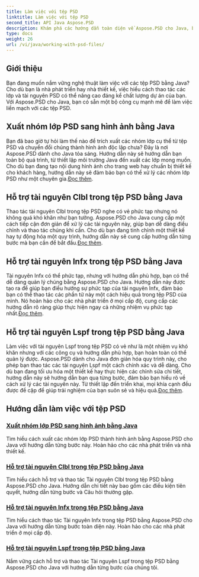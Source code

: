 ```yaml
---
title: Làm việc với tệp PSD
linktitle: Làm việc với tệp PSD
second_title: API Java Aspose.PSD
description: Khám phá các hướng dẫn toàn diện về Aspose.PSD cho Java, bao gồm cách xuất các nhóm lớp PSD sang hình ảnh và thao tác các tài nguyên Clbl, Infx và Lspf.
type: docs
weight: 26
url: /vi/java/working-with-psd-files/
---
```


## Giới thiệu

Bạn đang muốn nắm vững nghệ thuật làm việc với các tệp PSD bằng Java? Cho dù bạn là nhà phát triển hay nhà thiết kế, việc hiểu cách thao tác các lớp và tài nguyên PSD có thể nâng cao đáng kể chất lượng dự án của bạn. Với Aspose.PSD cho Java, bạn có sẵn một bộ công cụ mạnh mẽ để làm việc liền mạch với các tệp PSD.

## Xuất nhóm lớp PSD sang hình ảnh bằng Java

 Bạn đã bao giờ tự hỏi làm thế nào để trích xuất các nhóm lớp cụ thể từ tệp PSD và chuyển đổi chúng thành hình ảnh độc lập chưa? Đây là nơi Aspose.PSD dành cho Java tỏa sáng. Hướng dẫn này sẽ hướng dẫn bạn toàn bộ quá trình, từ thiết lập môi trường Java đến xuất các lớp mong muốn. Cho dù bạn đang tạo nội dung hình ảnh cho trang web hay chuẩn bị thiết kế cho khách hàng, hướng dẫn này sẽ đảm bảo bạn có thể xử lý các nhóm lớp PSD như một chuyên gia.[Đọc thêm](./export-psd-layer-group-to-image/).

## Hỗ trợ tài nguyên Clbl trong tệp PSD bằng Java

Thao tác tài nguyên Clbl trong tệp PSD nghe có vẻ phức tạp nhưng nó không quá khó khăn như bạn tưởng. Aspose.PSD cho Java cung cấp một cách tiếp cận đơn giản để xử lý các tài nguyên này, giúp bạn dễ dàng điều chỉnh và thao tác chúng khi cần. Cho dù bạn đang tinh chỉnh một thiết kế hay tự động hóa một quy trình, hướng dẫn này sẽ cung cấp hướng dẫn từng bước mà bạn cần để bắt đầu.[Đọc thêm](./support-clbl-resource-psd-files/).

## Hỗ trợ tài nguyên Infx trong tệp PSD bằng Java

 Tài nguyên Infx có thể phức tạp, nhưng với hướng dẫn phù hợp, bạn có thể dễ dàng quản lý chúng bằng Aspose.PSD cho Java. Hướng dẫn này được tạo ra để giúp bạn điều hướng sự phức tạp của tài nguyên Infx, đảm bảo bạn có thể thao tác các phần tử này một cách hiệu quả trong tệp PSD của mình. Nó hoàn hảo cho các nhà phát triển ở mọi cấp độ, cung cấp các hướng dẫn rõ ràng giúp thực hiện ngay cả những nhiệm vụ phức tạp nhất.[Đọc thêm](./support-infx-resource-psd-files/).

## Hỗ trợ tài nguyên Lspf trong tệp PSD bằng Java

Làm việc với tài nguyên Lspf trong tệp PSD có vẻ như là một nhiệm vụ khó khăn nhưng với các công cụ và hướng dẫn phù hợp, bạn hoàn toàn có thể quản lý được. Aspose.PSD dành cho Java đơn giản hóa quy trình này, cho phép bạn thao tác các tài nguyên Lspf một cách chính xác và dễ dàng. Cho dù bạn đang tối ưu hóa một thiết kế hay thực hiện các chỉnh sửa chi tiết, hướng dẫn này sẽ hướng dẫn bạn qua từng bước, đảm bảo bạn hiểu rõ về cách xử lý các tài nguyên này. Từ thiết lập đến triển khai, mọi khía cạnh đều được đề cập để giúp trải nghiệm của bạn suôn sẻ và hiệu quả.[Đọc thêm](./support-lspf-resource-psd-files/).

## Hướng dẫn làm việc với tệp PSD
### [Xuất nhóm lớp PSD sang hình ảnh bằng Java](./export-psd-layer-group-to-image/)
Tìm hiểu cách xuất các nhóm lớp PSD thành hình ảnh bằng Aspose.PSD cho Java với hướng dẫn từng bước này. Hoàn hảo cho các nhà phát triển và nhà thiết kế.
### [Hỗ trợ tài nguyên Clbl trong tệp PSD bằng Java](./support-clbl-resource-psd-files/)
Tìm hiểu cách hỗ trợ và thao tác Tài nguyên Clbl trong tệp PSD bằng Aspose.PSD cho Java. Hướng dẫn chi tiết này bao gồm các điều kiện tiên quyết, hướng dẫn từng bước và Câu hỏi thường gặp.
### [Hỗ trợ tài nguyên Infx trong tệp PSD bằng Java](./support-infx-resource-psd-files/)
Tìm hiểu cách thao tác Tài nguyên Infx trong tệp PSD bằng Aspose.PSD cho Java với hướng dẫn từng bước toàn diện này. Hoàn hảo cho các nhà phát triển ở mọi cấp độ.
### [Hỗ trợ tài nguyên Lspf trong tệp PSD bằng Java](./support-lspf-resource-psd-files/)
Nắm vững cách hỗ trợ và thao tác Tài nguyên Lspf trong tệp PSD bằng Aspose.PSD cho Java với hướng dẫn từng bước của chúng tôi.